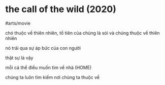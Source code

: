 # the call of the wild (2020)

#arts/movie

chó thuộc về thiên nhiên, tổ tiên của chúng là sói và chúng thuộc về thiên nhiên

nó trải qua sự áp bức của con người

thật sự là vậy

mỗi cá thể điều muốn tìm về nhà (HOME)

chúng ta luôn tìm kiếm nơi chúng ta thuộc về
